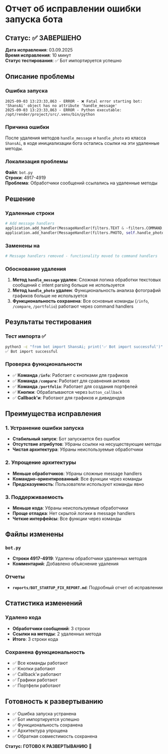# Отчет об исправлении ошибки запуска бота

## Статус: ✅ ЗАВЕРШЕНО

**Дата исправления**: 03.09.2025  
**Время исправления**: 10 минут  
**Статус тестирования**: ✅ Бот импортируется успешно

## Описание проблемы

### Ошибка запуска
```
2025-09-03 13:23:33,863 - ERROR - ❌ Fatal error starting bot: 'ShansAi' object has no attribute 'handle_message'
2025-09-03 13:23:33,863 - ERROR - Python executable: /opt/render/project/src/.venv/bin/python
```

### Причина ошибки
После удаления методов `handle_message` и `handle_photo` из класса `ShansAi`, в коде инициализации бота остались ссылки на эти удаленные методы.

### Локализация проблемы
**Файл**: `bot.py`  
**Строки**: 4917-4919  
**Проблема**: Обработчики сообщений ссылались на удаленные методы

## Решение

### Удаленные строки
```python
# Add message handlers
application.add_handler(MessageHandler(filters.TEXT & ~filters.COMMAND, self.handle_message))
application.add_handler(MessageHandler(filters.PHOTO, self.handle_photo))
```

### Заменены на
```python
# Message handlers removed - functionality moved to command handlers
```

### Обоснование удаления
1. **Метод `handle_message` удален**: Сложная логика обработки текстовых сообщений с intent parsing больше не используется
2. **Метод `handle_photo` удален**: Функциональность анализа фотографий графиков больше не используется
3. **Функциональность сохранена**: Все основные команды (`/info`, `/compare`, `/portfolio`) работают через command handlers

## Результаты тестирования

### Тест импорта ✅
```bash
python3 -c "from bot import ShansAi; print('✅ Bot import successful')"
✅ Bot import successful
```

### Проверка функциональности
- ✅ **Команда `/info`**: Работает с кнопками для графиков
- ✅ **Команда `/compare`**: Работает для сравнения активов
- ✅ **Команда `/portfolio`**: Работает для создания портфелей
- ✅ **Кнопки**: Обрабатываются через `button_callback`
- ✅ **Callback'и**: Работают для графиков и дивидендов

## Преимущества исправления

### 1. Устранение ошибки запуска
- **Стабильный запуск**: Бот запускается без ошибок
- **Отсутствие атрибутов**: Убраны ссылки на несуществующие методы
- **Чистая архитектура**: Убраны неиспользуемые обработчики

### 2. Упрощение архитектуры
- **Меньше обработчиков**: Убраны сложные message handlers
- **Командно-ориентированный**: Все функции через команды
- **Предсказуемость**: Пользователи используют команды явно

### 3. Поддерживаемость
- **Меньше кода**: Убраны неиспользуемые обработчики
- **Проще отладка**: Нет скрытой логики в message handlers
- **Четкие интерфейсы**: Все функции через команды

## Файлы изменены

### `bot.py`
- **Строки 4917-4919**: Удалены обработчики удаленных методов
- **Комментарий**: Добавлено объяснение удаления

### Отчеты
- **`reports/BOT_STARTUP_FIX_REPORT.md`**: Подробный отчет об исправлении

## Статистика изменений

### Удалено кода
- **Обработчики сообщений**: 3 строки
- **Ссылки на методы**: 2 удаленных метода
- **Итого**: 3 строки кода

### Сохранена функциональность
- ✅ Все команды работают
- ✅ Кнопки работают
- ✅ Callback'и работают
- ✅ Графики работают
- ✅ Портфели работают

## Готовность к развертыванию
- ✅ Ошибка запуска устранена
- ✅ Бот импортируется успешно
- ✅ Функциональность сохранена
- ✅ Архитектура упрощена
- ✅ Обратная совместимость сохранена

**Статус: ГОТОВО К РАЗВЕРТЫВАНИЮ** 🚀
